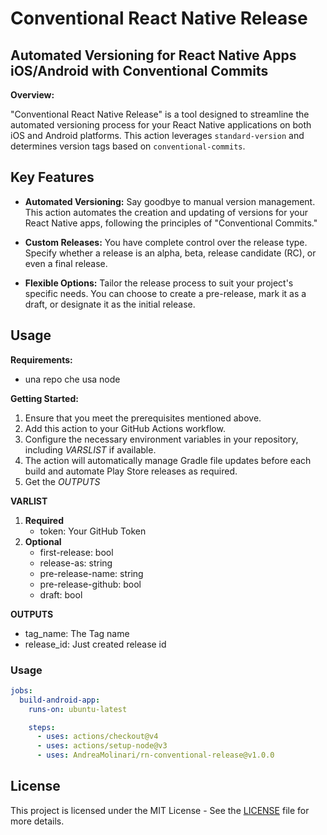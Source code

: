 # Conventional React Native Release

## Automated Versioning for React Native Apps iOS/Android with Conventional Commits

**Overview:**

"Conventional React Native Release" is a tool designed to streamline the automated versioning process for your React Native applications on both iOS and Android platforms. This action leverages `standard-version` and determines version tags based on `conventional-commits`.

## Key Features

- **Automated Versioning:** Say goodbye to manual version management. This action automates the creation and updating of versions for your React Native apps, following the principles of "Conventional Commits."

- **Custom Releases:** You have complete control over the release type. Specify whether a release is an alpha, beta, release candidate (RC), or even a final release.

- **Flexible Options:** Tailor the release process to suit your project's specific needs. You can choose to create a pre-release, mark it as a draft, or designate it as the initial release.

## Usage

**Requirements:**

- una repo che usa node


**Getting Started:**

1. Ensure that you meet the prerequisites mentioned above.
2. Add this action to your GitHub Actions workflow.
3. Configure the necessary environment variables in your repository, including *VARSLIST* if available.
4. The action will automatically manage Gradle file updates before each build and automate Play Store releases as required.
5. Get the *OUTPUTS*

**VARLIST**
1. **Required**
   - token: Your GitHub Token
2. **Optional**
    - first-release: bool
    - release-as: string
    - pre-release-name: string
    - pre-release-github: bool
    - draft: bool

**OUTPUTS**
  - tag_name: The Tag name
  - release_id: Just created release id
  
### Usage
```yml
jobs:
  build-android-app:
    runs-on: ubuntu-latest

    steps:
      - uses: actions/checkout@v4
      - uses: actions/setup-node@v3
      - uses: AndreaMolinari/rn-conventional-release@v1.0.0
```

## License
This project is licensed under the MIT License - See the [LICENSE](LICENSE) file for more details.